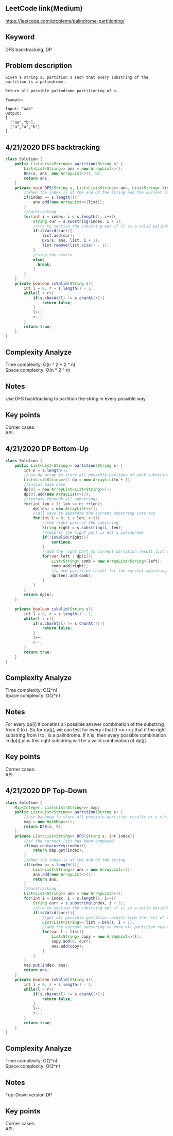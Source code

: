 ## LeetCode link(Medium)
https://leetcode.com/problems/palindrome-partitioning/

## Keyword
DFS backtracking, DP

## Problem description
```
Given a string s, partition s such that every substring of the partition is a palindrome.

Return all possible palindrome partitioning of s.

Example:

Input: "aab"
Output:
[
  ["aa","b"],
  ["a","a","b"]
]
```
## 4/21/2020 DFS backtracking

```java
class Solution {
    public List<List<String>> partition(String s) {
        List<List<String>> ans = new ArrayList<>();
        DFS(s, ans, new ArrayList<>(), 0);
        return ans;
    }
    private void DFS(String s, List<List<String>> ans, List<String> list, int index){
        //when the index is at the end of the string and the current string is empty
        if(index == s.length()){
            ans.add(new ArrayList<>(list));
        }
        //backtracking
        for(int i = index; i < s.length(); i++){
            String cur = s.substring(index, i + 1);
            //try to section the substring out if it is a valid palindrome
            if(isValid(cur)){
                list.add(cur);
                DFS(s, ans, list, i + 1);
                list.remove(list.size() - 1);
            }
            //stop the search
            else{
              break;
            }
        }
    }
    private boolean isValid(String s){
        int l = 0, r = s.length() - 1;
        while(l < r){
            if(s.charAt(l) != s.charAt(r)){
                return false;
            }
            l++;
            r--;
        }
        return true;
    }
}
```

## Complexity Analyze
Time complexity: O(n ^ 2 * 2 ^ n)\
Space complexity: O(n * 2 ^ n)

## Notes
Use DFS backtracking to partition the string in every possible way

## Key points
Corner cases: \
API:


## 4/21/2020 DP Bottom-Up

```Java
class Solution {
    public List<List<String>> partition(String s) {
        int n = s.length();
        //use dp array to store all possible partions of each substring starting from head of the string
        List<List<String>>[] dp = new ArrayList[n + 1];
        //intial base case
        dp[0] = new ArrayList<List<String>>();
        dp[0].add(new ArrayList<>());
        //iterate through all substrings
        for(int len = 1; len <= n; ++len){
            dp[len] = new ArrayList<>();
            //all ways to separate the current substring into two
            for(int i = 0; i < len; ++i){
                //the right part of the substring
                String right = s.substring(i, len);
                //skip if the right part is not a palindrome
                if(!isValid(right)){
                    continue;
                }
                //add the right part to current partition result list of left part
                for(var left : dp[i]){
                    List<String> comb = new ArrayList<String>(left);
                    comb.add(right);
                    //a new partition result for the current substring
                    dp[len].add(comb);
                }
            }
        }
        return dp[n];
    }
    
    private boolean isValid(String s){
        int l = 0, r = s.length() - 1;
        while(l < r){
            if(s.charAt(l) != s.charAt(r)){
                return false;
            }
            l++;
            r--;
        }
        return true;
    }
}
```

## Complexity Analyze
Time complexity: O(2^n)\
Space complexity: O(2^n)

## Notes
For every dp[i] it conatins all possible answer combination of the substring from 0 to i. So for dp[j], we can test for every i that 0 <= i < j that if the right substring from i to j is a palindrome. If it is, then every possible combination in dp[i] plus this right substring will be a valid combination of dp[j]. 

## Key points
Corner cases: \
API:

## 4/21/2020 DP Top-Down

```Java
class Solution {
    Map<Integer, List<List<String>>> map;
    public List<List<String>> partition(String s) {
        //use hashmap to store all possible partition results of a string
        map = new HashMap<>();
        return DFS(s, 0);
    }
    private List<List<String>> DFS(String s, int index){
        //if the current list has been computed
        if(map.containsKey(index)){
            return map.get(index);
        }
        //when the index is at the end of the string
        if(index == s.length()){
            List<List<String>> ans = new ArrayList<>();
            ans.add(new ArrayList<>());
            return ans;
        }
        //backtracking
        List<List<String>> ans = new ArrayList<>();
        for(int i = index; i < s.length(); i++){
            String curr = s.substring(index, i + 1);
            //try to section the substring out if it is a valid palindrome
            if(isValid(curr)){
                //get all possible partition results from the rest of the string
                List<List<String>> list = DFS(s, i + 1);
                //add the current substring to form all partition results of the current level
                for(var l : list){
                    List<String> copy = new ArrayList<>(l);
                    copy.add(0, curr);
                    ans.add(copy);
                }
            }
        }
        map.put(index, ans);
        return ans;
    }
    private boolean isValid(String s){
        int l = 0, r = s.length() - 1;
        while(l < r){
            if(s.charAt(l) != s.charAt(r)){
                return false;
            }
            l++;
            r--;
        }
        return true;
    }
}
```

## Complexity Analyze
Time complexity: O(2^n)\
Space complexity: O(2^n)

## Notes
Top-Down version DP

## Key points
Corner cases: \
API: